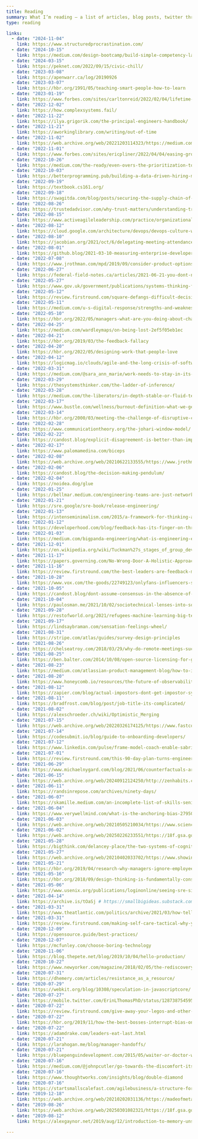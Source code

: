 ```yaml
---
title: Reading
summary: What I’m reading — a list of articles, blog posts, twitter threads, and everything in-between. Is this recommended reading or a bookmarks list? You decide.
type: reading

links:
  - date: "2024-11-04"
    link: https://www.structuredprocrastination.com/
  - date: "2024-10-15"
    link: https://medium.com/design-bootcamp/build-simple-competency-ladders-to-simplify-product-engagement-78a08ac02129
  - date: "2024-03-15"
    link: https://peknet.com/2022/09/15/civic-chill/
  - date: "2023-03-08"
    link: https://apenwarr.ca/log/20190926
  - date: "2023-03-07"
    link: https://hbr.org/1991/05/teaching-smart-people-how-to-learn
  - date: "2023-01-19"
    link: https://www.forbes.com/sites/carltonreid/2022/02/04/lifetime-cost-of-small-car-689000-society-subsidises-this-ownership-with-275000/?sh=4878c4296398
  - date: "2022-12-02"
    link: https://how.complexsystems.fail/
  - date: "2022-11-22"
    link: https://ilya.grigorik.com/the-principal-engineers-handbook/
  - date: "2022-11-21"
    link: https://aworkinglibrary.com/writing/out-of-time
  - date: "2022-11-02"
    link: https://web.archive.org/web/20221203114323/https://medium.com/minority-reports/masmanaging-fear-of-change-6e67988bd287
  - date: "2022-11-01"
    link: https://www.forbes.com/sites/ericpliner/2022/04/04/easing-group-decision-making-a-view-a-voice-a-vote-or-a-veto/
  - date: "2022-10-26"
    link: https://medium.com/the-ready/even-overs-the-prioritization-tool-that-brings-your-strategy-to-life-e4f28f2949ac
  - date: "2022-10-03"
    link: https://betterprogramming.pub/building-a-data-driven-hiring-machine-f9cbb036e91b
  - date: "2022-09-19"
    link: https://textbook.cs161.org/
  - date: "2022-09-18"
    link: https://swagitda.com/blog/posts/securing-the-supply-chain-of-nothing/
  - date: "2022-08-26"
    link: https://trustedadvisor.com/why-trust-matters/understanding-trust/understanding-the-trust-equation
  - date: "2022-08-15"
    link: https://www.activeagileleadership.com/practice/organizationalagility-move-decisions-to-the-information/
  - date: "2022-08-12"
    link: https://cloud.google.com/architecture/devops/devops-culture-westrum-organizational-culture
  - date: "2022-08-10"
    link: https://jacobian.org/2021/oct/6/delegating-meeting-attendance/
  - date: "2022-08-01"
    link: https://github.blog/2021-03-10-measuring-enterprise-developer-productivity/
  - date: "2022-07-08"
    link: https://www.jrothman.com/mpd/2019/09/consider-product-options-with-minimum-outcomes/
  - date: "2022-06-27"
    link: https://federal-field-notes.ca/articles/2021-06-21-you-dont-need-a-platform-you-need-one-thing-that-works/
  - date: "2022-05-27"
    link: https://www.gov.uk/government/publications/systems-thinking-for-civil-servants
  - date: "2022-05-12"
    link: https://review.firstround.com/square-defangs-difficult-decisions-with-this-system-heres-how
  - date: "2022-05-11"
    link: https://medium.com/u-s-digital-response/strengths-and-weaknesses-of-low-code-no-code-tools-e3e3732b573e
  - date: "2022-05-10"
    link: https://hbr.org/2022/05/managers-what-are-you-doing-about-change-exhaustion
  - date: "2022-04-25"
    link: https://medium.com/wardleymaps/on-being-lost-2ef5f05eb1ec
  - date: "2022-04-21"
    link: https://hbr.org/2019/03/the-feedback-fallacy
  - date: "2022-04-20"
    link: https://hbr.org/2022/05/designing-work-that-people-love
  - date: "2022-04-12"
    link: https://logicmag.io/clouds/agile-and-the-long-crisis-of-software/
  - date: "2022-03-31"
    link: https://medium.com/@sara_ann_marie/work-needs-to-stay-in-its-place-570005c2750a
  - date: "2022-03-29"
    link: https://thesystemsthinker.com/the-ladder-of-inference/
  - date: "2022-03-28"
    link: https://medium.com/the-liberators/in-depth-stable-or-fluid-teams-what-does-the-science-say-95833b0b91a2
  - date: "2022-03-17"
    link: https://www.bustle.com/wellness/burnout-definition-what-we-get-wrong
  - date: "2022-03-14"
    link: https://hbr.org/2000/03/meeting-the-challenge-of-disruptive-change
  - date: "2022-02-28"
    link: https://www.communicationtheory.org/the-johari-window-model/
  - date: "2022-02-22"
    link: https://candost.blog/explicit-disagreement-is-better-than-implicit-misunderstanding/
  - date: "2022-02-17"
    link: https://www.palomamedina.com/biceps
  - date: "2022-02-08"
    link: https://web.archive.org/web/20210622133555/https://www.jrothman.com/mpd/2021/05/healthy-organizational-cultures-focus-on-humanity-and-connection-not-your-whole-self/
  - date: "2022-02-06"
    link: https://candost.blog/the-decision-making-pendulum/
  - date: "2022-02-04"
    link: https://noidea.dog/glue
  - date: "2022-01-25"
    link: https://bellmar.medium.com/engineering-teams-are-just-networks-1fc16058879a
  - date: "2022-01-21"
    link: https://sre.google/sre-book/release-engineering/
  - date: "2022-01-13"
    link: https://intenseminimalism.com/2015/a-framework-for-thinking-about-systems-change/
  - date: "2022-01-12"
    link: https://developerhood.com/blog/feedback-has-its-finger-on-three-triggers/
  - date: "2022-01-03"
    link: https://medium.com/bigpanda-engineering/what-is-engineering-enablement-b5293a5838ce
  - date: "2021-12-01"
    link: https://en.wikipedia.org/wiki/Tuckman%27s_stages_of_group_development
  - date: "2021-11-17"
    link: https://papers.governing.com/No-Wrong-Door-A-Holistic-Approach-to-Human-Services-73108.html
  - date: "2021-11-16"
    link: https://review.firstround.com/the-best-leaders-are-feedback-magnets-heres-how-to-become-one
  - date: "2021-10-28"
    link: https://www.vox.com/the-goods/22749123/onlyfans-influencers-sex-work-instagram-pornography
  - date: "2021-10-05"
    link: https://candost.blog/dont-assume-consensus-in-the-absence-of-objection/
  - date: "2021-10-04"
    link: https://paulosman.me/2021/10/02/sociotechnical-lenses-into-software-systems/
  - date: "2021-09-28"
    link: https://restofworld.org/2021/refugees-machine-learning-big-tech/
  - date: "2021-09-17"
    link: https://lindsaybraman.com/sensation-feelings-wheel/
  - date: "2021-08-31"
    link: https://stripe.com/atlas/guides/survey-design-principles
  - date: "2021-08-26"
    link: https://chelseatroy.com/2018/03/29/why-do-remote-meetings-suck-so-much/
  - date: "2021-08-25"
    link: https://ben.balter.com/2014/10/08/open-source-licensing-for-government-attorneys/
  - date: "2021-08-23"
    link: https://medium.com/atlassian-product-management-blog/how-to-influence-without-authority-4622ad7d52c9
  - date: "2021-08-20"
    link: https://www.honeycomb.io/resources/the-future-of-observability/
  - date: "2021-08-12"
    link: https://zapier.com/blog/actual-impostors-dont-get-impostor-syndrome/
  - date: "2021-08-11"
    link: https://bradfrost.com/blog/post/job-title-its-complicated/
  - date: "2021-08-02"
    link: https://alexschroeder.ch/wiki/Optimistic_Merging
  - date: "2021-07-15"
    link: https://web.archive.org/web/20220326174125/https://www.fastcompany.com/90649969/the-most-popular-design-thinking-strategy-is-bs
  - date: "2021-07-14"
    link: https://codesubmit.io/blog/guide-to-onboarding-developers/
  - date: "2021-07-12"
    link: https://www.linkedin.com/pulse/frame-model-coach-enable-sabrina-clark/
  - date: "2021-07-01"
    link: https://review.firstround.com/this-90-day-plan-turns-engineers-into-remarkable-managers
  - date: "2021-06-29"
    link: https://www.michaelnygard.com/blog/2021/06/counterfactuals-are-not-causality/
  - date: "2021-06-15"
    link: https://web.archive.org/web/20240912124250/http://zenhabits.com/ah/
  - date: "2021-06-11"
    link: https://randsinrepose.com/archives/ninety-days/
  - date: "2021-06-07"
    link: https://skamille.medium.com/an-incomplete-list-of-skills-senior-engineers-need-beyond-coding-8ed4a521b29f
  - date: "2021-06-04"
    link: https://www.verywellmind.com/what-is-the-anchoring-bias-2795029
  - date: "2021-06-03"
    link: https://web.archive.org/web/20210505210034/https://www.sciencedirect.com/science/article/abs/pii/S016412120700194X
  - date: "2021-06-02"
    link: https://web.archive.org/web/20250226233551/https://18f.gsa.gov/2017/01/11/the-best-way-to-build-big-is-to-start-small/
  - date: "2021-05-28"
    link: https://bigthink.com/delancey-place/the-two-systems-of-cognitive-processes
  - date: "2021-05-27"
    link: https://web.archive.org/web/20210402033702/https://www.showingupforracialjustice.org/white-supremacy-culture-characteristics.html
  - date: "2021-05-21"
    link: https://hbr.org/2019/04/research-why-managers-ignore-employees-ideas
  - date: "2021-05-16"
    link: https://hbr.org/2018/09/design-thinking-is-fundamentally-conservative-and-preserves-the-status-quo
  - date: "2021-05-06"
    link: https://www.usenix.org/publications/loginonline/seeing-sre-site-reliability-engineering-high-modernism
  - date: "2021-04-14"
    link: https://archive.is/tOaSj # https://smallbigideas.substack.com/p/understanding-bandwidth-f29119e7eb83
  - date: "2021-03-31"
    link: https://www.theatlantic.com/politics/archive/2021/03/how-tell-if-you-have-burnout/618250/
  - date: "2021-03-31"
    link: https://review.firstround.com/making-self-care-tactical-why-you-should-focus-on-boundaries-not-just-bubble-baths
  - date: "2020-12-09"
    link: https://opensource.guide/best-practices/
  - date: "2020-12-07"
    link: https://mcfunley.com/choose-boring-technology
  - date: "2020-11-06"
    link: https://blog.thepete.net/blog/2019/10/04/hello-production/
  - date: "2020-10-22"
    link: https://www.newyorker.com/magazine/2018/02/05/the-rediscovery-of-florence-price
  - date: "2020-07-31"
    link: https://dhemery.com/articles/resistance_as_a_resource/
  - date: "2020-07-29"
    link: https://webkit.org/blog/10308/speculation-in-javascriptcore/
  - date: "2020-07-27"
    link: https://mobile.twitter.com/ErinLThomasPhD/status/1287387545953869824
  - date: "2020-07-22"
    link: https://review.firstround.com/give-away-your-legos-and-other-commandments-for-scaling-startups
  - date: "2020-07-22"
    link: https://hbr.org/2019/11/how-the-best-bosses-interrupt-bias-on-their-teams
  - date: "2020-07-22"
    link: https://adamdrake.com/leaders-eat-last.html
  - date: "2020-07-21"
    link: https://larahogan.me/blog/manager-handoffs/
  - date: "2020-07-21"
    link: https://bluepenguindevelopment.com/2015/05/waiter-or-doctor-which-one-are-you/
  - date: "2020-07-16"
    link: https://medium.com/@johnpcutler/go-towards-the-discomfort-its-a-sign-21ce4b1a8cc5
  - date: "2020-07-16"
    link: https://www.thoughtworks.com/insights/blog/double-diamond
  - date: "2020-07-16"
    link: https://startsmallscalefast.com/agilebusiness/a-structure-for-continuous-innovation-pioneers-settlers-town-planners/
  - date: "2019-12-18"
    link: https://web.archive.org/web/20210202031136/https://madeofmetaphors.com/shapes
  - date: "2019-08-26"
    link: https://web.archive.org/web/20250301082321/https://18f.gsa.gov/2016/02/23/software-maintenance-is-an-anti-pattern/
  - date: "2019-08-12"
    link: https://alexgaynor.net/2019/aug/12/introduction-to-memory-unsafety-for-vps-of-engineering/

---
```

